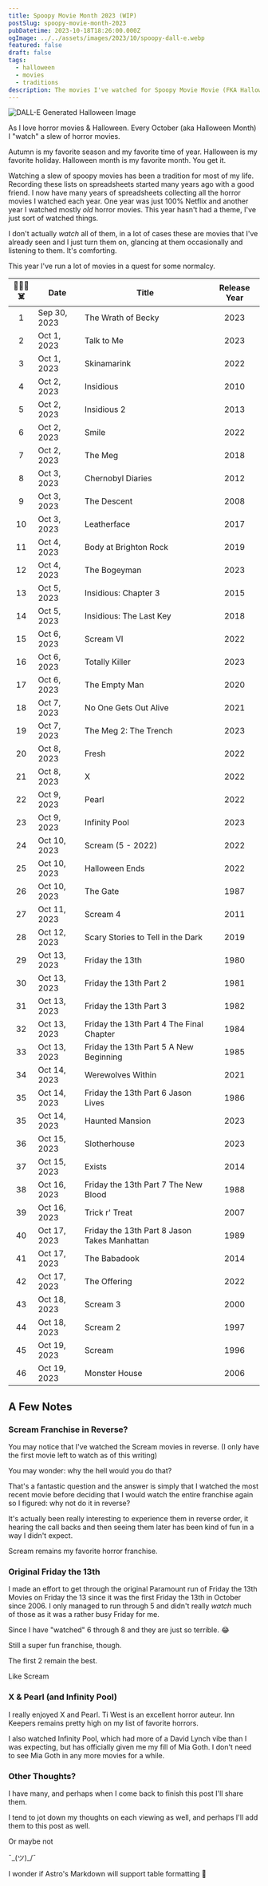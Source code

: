 ```yaml
---
title: Spoopy Movie Month 2023 (WIP)
postSlug: spoopy-movie-month-2023
pubDatetime: 2023-10-18T18:26:00.000Z
ogImage: ../../assets/images/2023/10/spoopy-dall-e.webp
featured: false
draft: false
tags:
  - halloween
  - movies
  - traditions
description: The movies I've watched for Spoopy Movie Movie (FKA Halloween Movie Month) 2023 (this post will be updated as I watch additional movies).
---
```


![DALL-E Generated Halloween Image](../../assets/images/2023/10/spoopy-dall-e.webp)

As I love horror movies & Halloween. Every October (aka Halloween Month) I "watch" a slew of horror movies.

Autumn is my favorite season and my favorite time of year. Halloween is my favorite holiday. Halloween month is my favorite month. You get it.

Watching a slew of spoopy movies has been a tradition for most of my life. Recording these lists on spreadsheets started many years ago with a good friend. I now have many years of spreadsheets collecting all the horror movies I watched each year. One year was just 100% Netflix and another year I watched mostly _old_ horror movies. This year hasn't had a theme, I've just sort of watched things.

I don't actually _watch_ all of them, in a lot of cases these are movies that I've already seen and I just turn them on, glancing at them occasionally and listening to them. It's comforting.

This year I've run a lot of movies in a quest for some normalcy.

| 🎃👻🤡☠️ | Date         | Title                                        | Release Year |
| :------: | ------------ | -------------------------------------------- | :----------: |
|    1     | Sep 30, 2023 | The Wrath of Becky                           |     2023     |
|    2     | Oct 1, 2023  | Talk to Me                                   |     2023     |
|    3     | Oct 1, 2023  | Skinamarink                                  |     2022     |
|    4     | Oct 2, 2023  | Insidious                                    |     2010     |
|    5     | Oct 2, 2023  | Insidious 2                                  |     2013     |
|    6     | Oct 2, 2023  | Smile                                        |     2022     |
|    7     | Oct 2, 2023  | The Meg                                      |     2018     |
|    8     | Oct 3, 2023  | Chernobyl Diaries                            |     2012     |
|    9     | Oct 3, 2023  | The Descent                                  |     2008     |
|    10    | Oct 3, 2023  | Leatherface                                  |     2017     |
|    11    | Oct 4, 2023  | Body at Brighton Rock                        |     2019     |
|    12    | Oct 4, 2023  | The Bogeyman                                 |     2023     |
|    13    | Oct 5, 2023  | Insidious: Chapter 3                         |     2015     |
|    14    | Oct 5, 2023  | Insidious: The Last Key                      |     2018     |
|    15    | Oct 6, 2023  | Scream VI                                    |     2022     |
|    16    | Oct 6, 2023  | Totally Killer                               |     2023     |
|    17    | Oct 6, 2023  | The Empty Man                                |     2020     |
|    18    | Oct 7, 2023  | No One Gets Out Alive                        |     2021     |
|    19    | Oct 7, 2023  | The Meg 2: The Trench                        |     2023     |
|    20    | Oct 8, 2023  | Fresh                                        |     2022     |
|    21    | Oct 8, 2023  | X                                            |     2022     |
|    22    | Oct 9, 2023  | Pearl                                        |     2022     |
|    23    | Oct 9, 2023  | Infinity Pool                                |     2023     |
|    24    | Oct 10, 2023 | Scream (5 - 2022)                            |     2022     |
|    25    | Oct 10, 2023 | Halloween Ends                               |     2022     |
|    26    | Oct 10, 2023 | The Gate                                     |     1987     |
|    27    | Oct 11, 2023 | Scream 4                                     |     2011     |
|    28    | Oct 12, 2023 | Scary Stories to Tell in the Dark            |     2019     |
|    29    | Oct 13, 2023 | Friday the 13th                              |     1980     |
|    30    | Oct 13, 2023 | Friday the 13th Part 2                       |     1981     |
|    31    | Oct 13, 2023 | Friday the 13th Part 3                       |     1982     |
|    32    | Oct 13, 2023 | Friday the 13th Part 4 The Final Chapter     |     1984     |
|    33    | Oct 13, 2023 | Friday the 13th Part 5 A New Beginning       |     1985     |
|    34    | Oct 14, 2023 | Werewolves Within                            |     2021     |
|    35    | Oct 14, 2023 | Friday the 13th Part 6 Jason Lives           |     1986     |
|    35    | Oct 14, 2023 | Haunted Mansion                              |     2023     |
|    36    | Oct 15, 2023 | Slotherhouse                                 |     2023     |
|    37    | Oct 15, 2023 | Exists                                       |     2014     |
|    38    | Oct 16, 2023 | Friday the 13th Part 7 The New Blood         |     1988     |
|    39    | Oct 16, 2023 | Trick r' Treat                               |     2007     |
|    40    | Oct 17, 2023 | Friday the 13th Part 8 Jason Takes Manhattan |     1989     |
|    41    | Oct 17, 2023 | The Babadook                                 |     2014     |
|    42    | Oct 17, 2023 | The Offering                                 |     2022     |
|    43    | Oct 18, 2023 | Scream 3                                     |     2000     |
|    44    | Oct 18, 2023 | Scream 2                                     |     1997     |
|    45    | Oct 19, 2023 | Scream                                       |     1996     |
|    46    | Oct 19, 2023 | Monster House                                |     2006     |

## A Few Notes

### Scream Franchise in Reverse?

You may notice that I've watched the Scream movies in reverse. (I only have the first movie left to watch as of this writing)

You may wonder: why the hell would you do that?

That's a fantastic question and the answer is simply that I watched the most recent movie before deciding that I would watch the entire franchise again so I figured: why not do it in reverse?

It's actually been really interesting to experience them in reverse order, it hearing the call backs and then seeing them later has been kind of fun in a way I didn't expect.

Scream remains my favorite horror franchise.

### Original Friday the 13th

I made an effort to get through the original Paramount run of Friday the 13th Movies on Friday the 13 since it was the first Friday the 13th in October since 2006. I only managed to run through 5 and didn't really _watch_ much of those as it was a rather busy Friday for me.

Since I have "watched" 6 through 8 and they are just so terrible. 😂

Still a super fun franchise, though.

The first 2 remain the best.

Like Scream

### X & Pearl (and Infinity Pool)

I really enjoyed X and Pearl. Ti West is an excellent horror auteur. Inn Keepers remains pretty high on my list of favorite horrors.

I also watched Infinity Pool, which had more of a David Lynch vibe than I was expecting, but has officially given me my fill of Mia Goth. I don't need to see Mia Goth in any more movies for a while.

### Other Thoughts?

I have many, and perhaps when I come back to finish this post I'll share them.

I tend to jot down my thoughts on each viewing as well, and perhaps I'll add them to this post as well.

Or maybe not

¯\_(ツ)\_/¯

I wonder if Astro's Markdown will support table formatting 🤔
